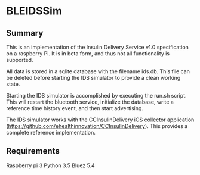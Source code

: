 # BLEIDSSim

## Summary

This is an implementation of the Insulin Delivery Service v1.0 specification on a raspberry Pi. It is in beta form, and thus not all functionality is supported. 

All data is stored in a sqlite database with the filename ids.db. This file can be deleted before starting the IDS simulator to provide a clean working state.

Starting the IDS simulator is accomplished by executing the run.sh script. This will restart the bluetooth service, initialize the database, write a reference time history event, and then start advertising.

The IDS simulator works with the CCInsulinDelivery iOS collector application (https://github.com/ehealthinnovation/CCInsulinDelivery). This provides a complete reference implementation. 

## Requirements

Raspberry pi 3
Python 3.5
Bluez 5.4

